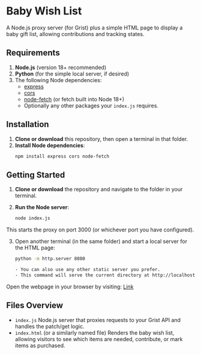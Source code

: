 # Baby Wish List

A Node.js proxy server (for Grist) plus a simple HTML page to display a baby gift list, allowing contributions and tracking states.

## Requirements

1. **Node.js** (version 18+ recommended)
2. **Python** (for the simple local server, if desired)
3. The following Node dependencies:
   - [express](https://www.npmjs.com/package/express)
   - [cors](https://www.npmjs.com/package/cors)
   - [node-fetch](https://www.npmjs.com/package/node-fetch) (or fetch built into Node 18+)
   - Optionally any other packages your `index.js` requires.

## Installation

1. **Clone or download** this repository, then open a terminal in that folder.
2. **Install Node dependencies**:
   ```bash
   npm install express cors node-fetch

## Getting Started

1. **Clone or download** the repository and navigate to the folder in your terminal.

2. **Run the Node server**:
   ```bash
   node index.js
   
This starts the proxy on port 3000 (or whichever port you have configured).

3. Open another terminal (in the same folder) and start a local server for the HTML page:
   ```bash
   python -m http.server 8080
   
   - You can also use any other static server you prefer.
   - This command will serve the current directory at http://localhost:8080.

Open the webpage in your browser by visiting: [Link](http://localhost:8080/index.html)

## Files Overview

- `index.js`
  Node.js server that proxies requests to your Grist API and handles the patch/get logic.
- `index.html` (or a similarly named file)
  Renders the baby wish list, allowing visitors to see which items are needed, contribute, or mark items as purchased.
